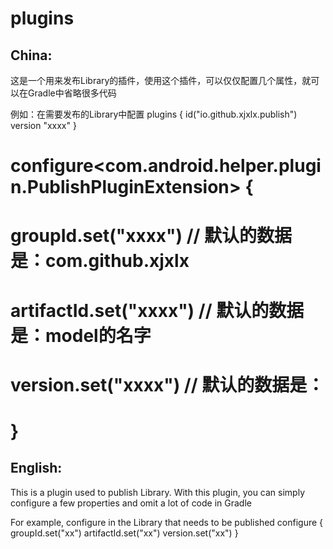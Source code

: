# plugins

## China:

这是一个用来发布Library的插件，使用这个插件，可以仅仅配置几个属性，就可以在Gradle中省略很多代码

例如：在需要发布的Library中配置
plugins {
id("io.github.xjxlx.publish") version "xxxx"
}

# configure<com.android.helper.plugin.PublishPluginExtension> {

# groupId.set("xxxx") // 默认的数据是：com.github.xjxlx

# artifactId.set("xxxx") // 默认的数据是：model的名字

# version.set("xxxx") // 默认的数据是：

# }

## English:

This is a plugin used to publish Library. With this plugin, you can simply configure a few
properties and omit a lot of code in Gradle

For example, configure in the Library that needs to be published
configure<PublishPluginExtension> {
groupId.set("xx")
artifactId.set("xx")
version.set("xx")
}
